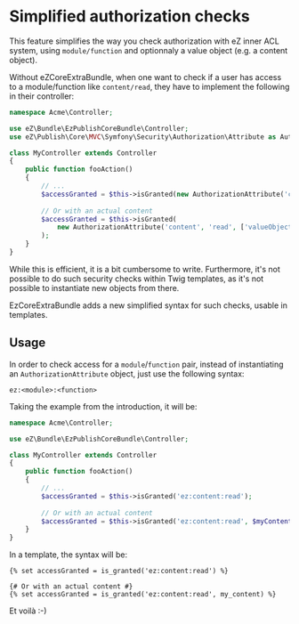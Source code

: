# Simplified authorization checks

This feature simplifies the way you check authorization with eZ inner ACL system, using
`module/function` and optionnaly a value object (e.g. a content object).

Without eZCoreExtraBundle, when one want to check if a user has access to a module/function like
`content/read`, they have to implement the following in their controller:

```php
namespace Acme\Controller;

use eZ\Bundle\EzPublishCoreBundle\Controller;
use eZ\Publish\Core\MVC\Symfony\Security\Authorization\Attribute as AuthorizationAttribute;

class MyController extends Controller
{
    public function fooAction()
    {
        // ...
        $accessGranted = $this->isGranted(new AuthorizationAttribute('content', 'read'));
        
        // Or with an actual content
        $accessGranted = $this->isGranted(
            new AuthorizationAttribute('content', 'read', ['valueObject' => $myContent])
        );
    }
}
```

While this is efficient, it is a bit cumbersome to write.
Furthermore, it's not possible to do such security checks within Twig templates, as it's not possible
to instantiate new objects from there.

EzCoreExtraBundle adds a new simplified syntax for such checks, usable in templates.

## Usage
In order to check access for a `module`/`function` pair, instead of instantiating an `AuthorizationAttribute`
object, just use the following syntax:

```
ez:<module>:<function>
```

Taking the example from the introduction, it will be:

```php
namespace Acme\Controller;

use eZ\Bundle\EzPublishCoreBundle\Controller;

class MyController extends Controller
{
    public function fooAction()
    {
        // ...
        $accessGranted = $this->isGranted('ez:content:read');
        
        // Or with an actual content
        $accessGranted = $this->isGranted('ez:content:read', $myContent);
    }
}
```

In a template, the syntax will be:

```jinja
{% set accessGranted = is_granted('ez:content:read') %}

{# Or with an actual content #}
{% set accessGranted = is_granted('ez:content:read', my_content) %}
```

Et voilà :-)
